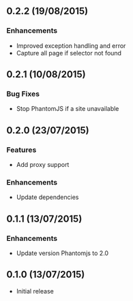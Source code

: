 ## 0.2.2 (19/08/2015)

### Enhancements

* Improved exception handling and error
* Capture all page if selector not found

## 0.2.1 (10/08/2015)

### Bug Fixes

* Stop PhantomJS if a site unavailable

## 0.2.0 (23/07/2015)

### Features

* Add proxy support

### Enhancements

* Update dependencies

## 0.1.1 (13/07/2015)

### Enhancements

* Update version Phantomjs to 2.0

## 0.1.0 (13/07/2015)

* Initial release